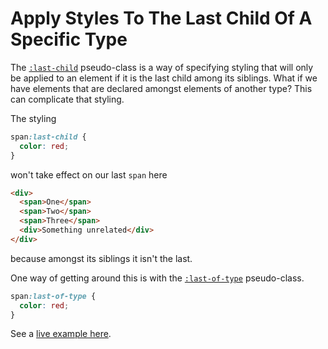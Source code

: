 # Apply Styles To The Last Child Of A Specific Type

The
[`:last-child`](https://developer.mozilla.org/en-US/docs/Web/CSS/:last-child)
pseudo-class is a way of specifying styling that will only be applied to an
element if it is the last child among its siblings. What if we have elements
that are declared amongst elements of another type? This can complicate that
styling.

The styling

```css
span:last-child {
  color: red;
}
```

won't take effect on our last `span` here

```html
<div>
  <span>One</span>
  <span>Two</span>
  <span>Three</span>
  <div>Something unrelated</div>
</div>
```

because amongst its siblings it isn't the last.

One way of getting around this is with the
[`:last-of-type`](https://developer.mozilla.org/en-US/docs/Web/CSS/:last-of-type)
pseudo-class.

```css
span:last-of-type {
  color: red;
}
```

See a [live example here](https://codepen.io/jbranchaud/pen/JLEyLP).
